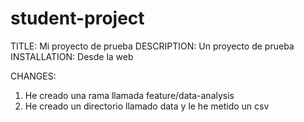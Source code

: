 # student-project
TITLE: Mi proyecto de prueba
DESCRIPTION: Un proyecto de prueba
INSTALLATION: Desde la web

CHANGES: 
1. He creado una rama llamada feature/data-analysis
2. He creado un directorio llamado data y le he metido un csv


